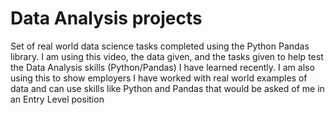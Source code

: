 # Data Analysis projects

Set of real world data science tasks completed using the Python Pandas library.
I am using this video, the data given, and the tasks given to help test the Data Analysis skills (Python/Pandas) I have learned recently.
I am also using this to show employers I have worked with real world examples of data and can use skills like Python and Pandas that would be asked of me in an Entry Level position
